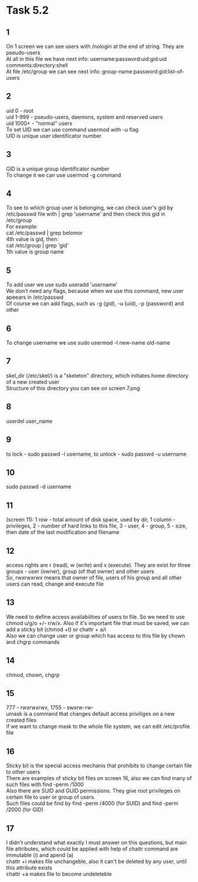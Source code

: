 
# Task 5.2

## 1  
On 1 screen we can see users with /nologin at the end of string. They are pseudo-users  
At all in this file we have next info: username:password:uid:gid:uid comments:directory:shell  
At file /etc/group we can see next info: group-name:password:gid:list-of-users  

## 2 
uid 0 - root  
uid 1-999 - pseudo-users, daemons, system and reserved users  
uid 1000+ - "normal" users  
To set UID we can use command usermod with -u flag  
UID is unique user identificator number  

## 3
GID is a unique group identificator number  
To change it we can use usermod -g command  

## 4
To see to which group user is belonging, we can check user's gid by /etc/passwd file with | grep 'username' and then check this gid in /etc/group  
For example:  
cat /etc/passwd | grep belomor  
4th value is gid, then:  
cat /etc/group | grep 'gid'  
1th value is group name  

## 5  
To add user we use sudo useradd 'username'  
We don't need any flags, because when we use this command, new user apeears in /etc/passwd  
Of course we can add flags, such as -g (gid), -u (uid), -p (password) and other  

## 6
To change username we use sudo usermod -l new-name old-name  

## 7
skel_dir (/etc/skel/) is a "skeleton" directory, which initiates home directory of a new created user  
Structure of this directory you can see on screen 7.png  

## 8
userdel user_name

## 9
to lock - sudo passwd -l username, to unlock - sudo passwd -u username  

## 10

sudo passwd -d username

## 11
(screen 11): 1 row - total amount of disk space, used by dir, 1 column - privileges, 2 - number of hard links to this file, 3 - user, 4 - group, 5 - size, then date of the last modification and filename 

## 12
access rights are r (read), w (write) and x (execute). They are exist for three groups - user (owner), group (of that owner) and other users  
So, rwxrwxrwx means that owner of file, users of his group and all other users can read, change and execute file

## 13
We need to define access availabilities of users to file. So we need to use chmod u/g/o +/- r/w/x. Also if it's important file that must be saved, we can add a sticky bit (chmod +t) or chattr + a/i  
Also we can change user or group which has access to this file by chown and chgrp commands  

## 14
chmod, chown, chgrp

## 15
777 - rwxrwxrwx, 1755 - swxrw-rw-  
umask is a command that changes default access priviliges on a new created files  
if we want to change mask to the whole file system, we can edit /etc/profile file  

## 16
Sticky bit is the special access mechanis that prohibits to change certain file to other users  
There are examples of sticky bit files on screen 16, also we can find many of such files with find -perm /1000  
Also there are SUID and GUID permissions. They give root privileges on certain file to user or group of users.  
Such files could be find by find -perm /4000 (for SUID) and find -perm /2000 (for GID)

## 17
I didn't understand what exactly I must answer on this questions, but main file attributes, which could be applied with help of chattr command are immutable (i) and apend (a)  
chattr +i makes file unchangeble, also it can't be deleted by any user, until this attribute exists  
chattr +a makes file to become undeleteble
